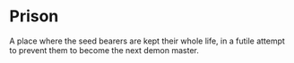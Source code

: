 Prison
======

A place where the seed bearers are kept their whole life, in a futile attempt to prevent them to become the next demon master.